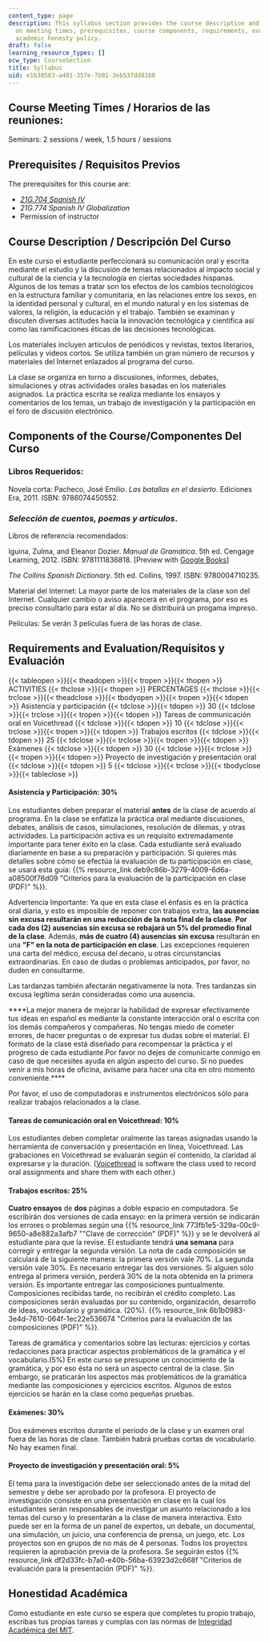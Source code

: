 ```yaml
---
content_type: page
description: This syllabus section provides the course description and information
  on meeting times, prerequisites, course components, requirements, evaluation, and
  academic honesty policy.
draft: false
learning_resource_types: []
ocw_type: CourseSection
title: Syllabus
uid: e1b30583-a401-357e-7b01-3eb537dd81b0
---
```

## Course Meeting Times / Horarios de las reuniones:

Seminars: 2 sessions / week, 1.5 hours / sessions

## Prerequisites / Requisitos Previos

The prerequisites for this course are:

- [*21G.704 Spanish IV*](/courses/21g-704-spanish-iv-spring-2005)
- *21G.774 Spanish IV Globalization*
- Permission of instructor

## Course Description / Descripción Del Curso

En este curso el estudiante perfeccionará su comunicación oral y escrita mediante el estudio y la discusión de temas relacionados al impacto social y cultural de la ciencia y la tecnología en ciertas sociedades hispanas. Algunos de los temas a tratar son los efectos de los cambios tecnológicos en la estructura familiar y comunitaria, en las relaciones entre los sexos, en la identidad personal y cultural, en el mundo natural y en los sistemas de valores, la religión, la educación y el trabajo. También se examinan y discuten diversas actitudes hacia la innovación tecnológica y científica así como las ramificaciones éticas de las decisiones tecnológicas.

Los materiales incluyen artículos de periódicos y revistas, textos literarios, películas y videos cortos. Se utiliza también un gran número de recursos y materiales del Internet enlazados al programa del curso.

La clase se organiza en torno a discusiones, informes, debates, simulaciones y otras actividades orales basadas en los materiales asignados. La práctica escrita se realiza mediante los ensayos y comentarios de los temas, un trabajo de investigación y la participación en el foro de discusión electrónico.

## Components of the Course/Componentes Del Curso

### Libros Requeridos:

Novela corta: Pacheco, José Emilio. *Las batallas en el desierto*. Ediciones Era, 2011. ISBN: 9786074450552.

### *Selección de cuentos, poemas y artículos*.

Libros de referencia recomendados:

Iguina, Zulma, and Eleanor Dozier. *Manual de Gramática*. 5th ed. Cengage Learning, 2012. ISBN: 9781111836818. \[Preview with [Google Books](http://books.google.com/books?id=ct7-wUK5m1QC&pg=PAfrontcover)\]

*The Collins Spanish Dictionary*. 5th ed. Collins, 1997. ISBN: 9780004710235.

Material del Internet: La mayor parte de los materiales de la clase son del Internet. Cualquier cambio o aviso aparecerá en el programa, por eso es preciso consultarlo para estar al día. No se distribuirá un progama impreso.

Películas: Se verán 3 películas fuera de las horas de clase.

## Requirements and Evaluation/Requisitos y Evaluación

{{< tableopen >}}{{< theadopen >}}{{< tropen >}}{{< thopen >}}
ACTIVITIES
{{< thclose >}}{{< thopen >}}
PERCENTAGES
{{< thclose >}}{{< trclose >}}{{< theadclose >}}{{< tbodyopen >}}{{< tropen >}}{{< tdopen >}}
Asistencia y participación
{{< tdclose >}}{{< tdopen >}}
30
{{< tdclose >}}{{< trclose >}}{{< tropen >}}{{< tdopen >}}
Tareas de communicación oral en Voicethread
{{< tdclose >}}{{< tdopen >}}
10
{{< tdclose >}}{{< trclose >}}{{< tropen >}}{{< tdopen >}}
Trabajos escritos
{{< tdclose >}}{{< tdopen >}}
25
{{< tdclose >}}{{< trclose >}}{{< tropen >}}{{< tdopen >}}
Exámenes
{{< tdclose >}}{{< tdopen >}}
30
{{< tdclose >}}{{< trclose >}}{{< tropen >}}{{< tdopen >}}
Proyecto de investigación y presentación oral
{{< tdclose >}}{{< tdopen >}}
5
{{< tdclose >}}{{< trclose >}}{{< tbodyclose >}}{{< tableclose >}}

#### Asistencia y Participación: 30%

Los estudiantes deben preparar el material **antes** de la clase de acuerdo al programa. En la clase se enfatiza la práctica oral mediante discusiones, debates, análisis de casos, simulaciones, resolución de dilemas, y otras actividades. La participación activa es un requisito extremadamente importante para tener éxito en la clase. Cada estudiante será evaluado diariamente en base a su preparación y participación. Si quieres más detalles sobre cómo se efectúa la evaluación de tu participación en clase, se usará esta guía: {{% resource_link deb9c86b-3279-4009-6d6a-a08500f76d09 "Criterios para la evaluación de la participación en clase (PDF)" %}}.

Advertencia Importante: Ya que en esta clase el énfasis es en la práctica oral diaria, y esto es imposible de reponer con trabajos extra, **las ausencias sin excusa resultarán en una reducción de la nota final de la clase**. **Por cada dos (2) ausencias sin excusa se rebajará un 5% del promedio final de la clase**. Además, **más de cuatro (4) ausencias** **sin excusa** resultarán en una **"F" en la nota de participación en clase**. Las excepciones requieren una carta del médico, excusa del decano, u otras circunstancias extraordinarias. En caso de dudas o problemas anticipados, por favor, no duden en consultarme.

Las tardanzas también afectarán negativamente la nota. Tres tardanzas sin excusa legítima serán consideradas como una ausencia.

\*\*\*\*La mejor manera de mejorar la habilidad de expresar efectivamente tus ideas en español es mediante la constante interacción oral o escrita con los demás compañeros y compañeras. No tengas miedo de cometer errores, de hacer preguntas o de expresar tus dudas sobre el material. El formato de la clase está diseñado para recompensar la práctica y el progreso de cada estudiante.Por favor no dejes de comunicarte conmigo en caso de que necesites ayuda en algún aspecto del curso. Si no puedes venir a mis horas de oficina, avísame para hacer una cita en otro momento conveniente.\*\*\*\*

Por favor, el uso de computadoras e instrumentos electrónicos sólo para realizar trabajos relacionados a la clase.

#### Tareas de comunicación oral en Voicethread: 10%

Los estudiantes deben completar oralmente las tareas asignadas usando la herramienta de conversación y presentación en línea, Voicethread. Las grabaciones en Voicethread se evaluarán según el contenido, la claridad al expresarse y la duración. ([Voicethread](http://voicethread.com/) is software the class used to record oral assignments and share them with each other.)

#### Trabajos escritos: 25%

**Cuatro ensayos** de **dos** páginas a doble espacio en computadora. Se escribirán dos versiones de cada ensayo: en la primera versión se indicarán los errores o problemas según una {{% resource_link 773fb1e5-329a-00c9-9650-a8e882a3afb7 "\"Clave de corrección\" (PDF)" %}} y se le devolverá al estudiante para que la revise. El estudiante tendrá **una semana** para corregir y entregar la segunda versión. La nota de cada composición se calculará de la siguiente manera: la primera versión vale 70%. La segunda versión vale 30%. Es necesario entregar las dos versiones. Si alguien sólo entrega al primera versión, perderá 30% de la nota obtenida en la primera versión. Es importante entregar las composiciones puntualmente. Composiciones recibidas tarde, no recibirán el crédito completo. Las composiciones serán evaluadas por su contenido, organización, desarrollo de ideas, vocabulario y gramática. (20%). {{% resource_link 6b1b0983-3e4d-7610-064f-1ec22e536674 "Criterios para la evaluación de las composiciones (PDF)" %}}.

Tareas de gramática y comentarios sobre las lecturas: ejercicios y cortas redacciones para practicar aspectos problemáticos de la gramática y el vocabulario.(5%) En este curso se presupone un conocimiento de la gramática, y por eso ésta no será un aspecto central de la clase. Sin embargo, se praticarán los aspectos más problemáticos de la gramática mediante las composiciones y ejercicios escritos. Algunos de estos ejercicios se harán en la clase como pequeñas pruebas.

#### Exámenes: 30%

Dos exámenes escritos durante el período de la clase y un examen oral fuera de las horas de clase. También habrá pruebas cortas de vocabulario. No hay examen final.

#### Proyecto de investigación y presentación oral: 5%

El tema para la investigación debe ser seleccionado antes de la mitad del semestre y debe ser aprobado por la profesora. El proyecto de investigación consiste en una presentación en clase en la cual los estudiantes serán responsables de investigar un asunto relacionado a los temas del curso y lo presentarán a la clase de manera interactiva. Esto puede ser en la forma de un panel de expertos, un debate, un documental, una simulación, un juicio, una conferencia de prensa, un juego, etc. Los proyectos son en grupos de no más de 4 personas. Todos los proyectos requieren la aprobación previa de la profesora. Se seguirán estos {{% resource_link df2d33fc-b7a0-e40b-56ba-63923d2c668f "Criterios de evaluación para la presentación (PDF)" %}}.

## Honestidad Académica

Como estudiante en este curso se espera que completes tu propio trabajo, escribas tus propias tareas y cumplas con las normas de [Integridad Académica del MIT](http://integrity.mit.edu/).